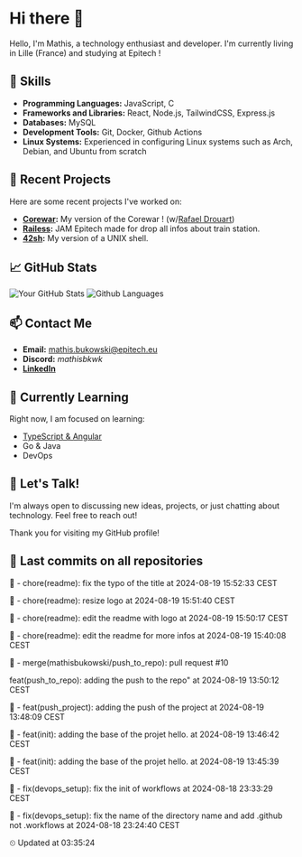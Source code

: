 # Hi there 👋

Hello, I'm Mathis, a technology enthusiast and developer. 
I'm currently living in Lille (France) and studying at Epitech !

## 🌟 Skills
- **Programming Languages:** JavaScript, C
- **Frameworks and Libraries:** React, Node.js, TailwindCSS, Express.js
- **Databases:** MySQL
- **Development Tools:** Git, Docker, Github Actions
- **Linux Systems:** Experienced in configuring Linux systems such as Arch, Debian, and Ubuntu from scratch

## 🔭 Recent Projects
Here are some recent projects I've worked on:
- **[Corewar](https://github.com/mathisbukowski/Corewar):** My version of the Corewar ! (w/[Rafael Drouart](https://github.com/rafaeldrouart))
- **[Railess](https://github.com/mathisbukowski/Railess):** JAM Epitech made for drop all infos about train station.
- **[42sh](https://github.com/mathisbukowski/42sh):** My version of a UNIX shell.

## 📈 GitHub Stats
![Your GitHub Stats](https://github-readme-stats.vercel.app/api?username=mathisbukowski&show_icons=true&theme=radical&v=1)
![Github Languages](https://github-readme-stats.vercel.app/api/top-langs?username=mathisbukowski&layout=compact&show_icons=true&theme=radical&v=1)


## 📫 Contact Me
- **Email:** [mathis.bukowski@epitech.eu](mailto:mathis.bukowski@epitech.eu)
- **Discord:** _mathisbkwk_
- **[LinkedIn](https://www.linkedin.com/in/mathisbukowski/)**

## 🌱 Currently Learning
Right now, I am focused on learning:
- [TypeScript & Angular](https://github.com/mathisbukowski/INN-ANGULAR)
- Go & Java
- DevOps

## 💬 Let's Talk!
I'm always open to discussing new ideas, projects, or just chatting about technology. Feel free to reach out!

Thank you for visiting my GitHub profile!


































































































































## 🚦 Last commits on all repositories


🔸 - chore(readme): fix the typo of the title at 2024-08-19 15:52:33 CEST

🔸 - chore(readme): resize logo at 2024-08-19 15:51:40 CEST

🔸 - chore(readme): edit the readme with logo at 2024-08-19 15:50:17 CEST

🔸 - chore(readme): edit the readme for more infos at 2024-08-19 15:40:08 CEST

🔸 - merge(mathisbukowski/push_to_repo): pull request #10

feat(push_to_repo): adding the push to the repo" at 2024-08-19 13:50:12 CEST

🔸 - feat(push_project): adding the push of the project at 2024-08-19 13:48:09 CEST

🔸 - feat(init): adding the base of the projet hello. at 2024-08-19 13:46:42 CEST

🔸 - feat(init): adding the base of the projet hello. at 2024-08-19 13:45:39 CEST

🔸 - fix(devops_setup): fix the init of workflows at 2024-08-18 23:33:29 CEST

🔸 - fix(devops_setup): fix the name of the directory name and add .github not .workflows at 2024-08-18 23:24:40 CEST


⏲ Updated at 03:35:24